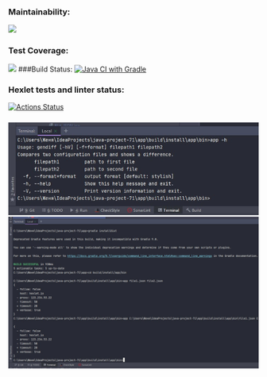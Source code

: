 ### Maintainability:
<a href="https://codeclimate.com/github/Evgenii-Smetanin/java-project-71/maintainability"><img src="https://api.codeclimate.com/v1/badges/569fb95ef8f7c7985437/maintainability" /></a>
### Test Coverage:
<a href="https://codeclimate.com/github/Evgenii-Smetanin/java-project-71/test_coverage"><img src="https://api.codeclimate.com/v1/badges/569fb95ef8f7c7985437/test_coverage" /></a>
###Build Status:
[![Java CI with Gradle](https://github.com/Evgenii-Smetanin/java-project-71/actions/workflows/gradle.yml/badge.svg)](https://github.com/Evgenii-Smetanin/java-project-71/actions/workflows/gradle.yml)
### Hexlet tests and linter status:
[![Actions Status](https://github.com/Evgenii-Smetanin/java-project-71/actions/workflows/hexlet-check.yml/badge.svg)](https://github.com/Evgenii-Smetanin/java-project-71/actions)
###
![Cкриншот help](app/src/main/resources/Help.jpg)
![Cкриншот flat JSON](app/src/main/resources/Flat_JSON.jpg)
